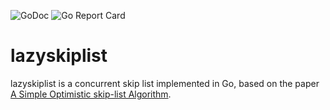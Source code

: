 ![GoDoc](https://godoc.org/github.com/golang/gddo?status.svg)
![Go Report Card](https://goreportcard.com/badge/github.com/Kesci/lazyskiplist)

# lazyskiplist

lazyskiplist is a concurrent skip list implemented in Go, based on the paper [A Simple Optimistic skip-list Algorithm](http://people.csail.mit.edu/shanir/publications/LazySkipList.pdf).
